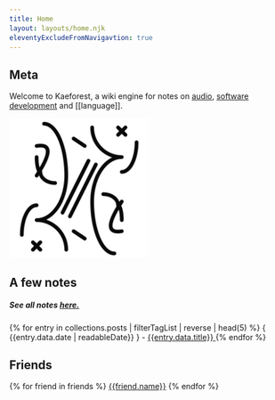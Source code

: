 ```yaml
---
title: Home
layout: layouts/home.njk
eleventyExcludeFromNavigavtion: true
---
```


<h2> Meta </h2>

Welcome to Kaeforest, a wiki engine for notes on [audio](/audio), [software development](/notes/dev/) and [[language]].


<img style='
max-width: 250px;'
src='/static/icons/about_icon.png'/>

## A few notes

##### See all notes [here.](/tags/)

{% for entry in collections.posts | filterTagList | reverse | head(5) %}
  { {{entry.data.date | readableDate}} } - <a href={{entry.url}}> {{entry.data.title}} </a>
{% endfor %}

## Friends

{% for friend in friends %}
  <a href={{friend.url}}>{{friend.name}}</a>
{% endfor %}
